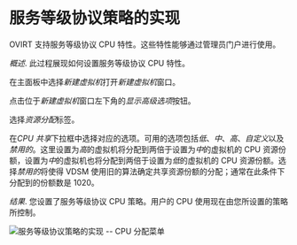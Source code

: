 # 服务等级协议策略的实现

OVIRT 支持服务等级协议 CPU 特性。这些特性能够通过管理员门户进行使用。

*概述*.
此过程展现如何设置服务等级协议 CPU 特性。

在主面板中选择*新建虚拟机*打开*新建虚拟机*窗口。

点击位于*新建虚拟机*窗口左下角的*显示高级选项*按钮。

选择*资源分配*标签。

在*CPU
共享*下拉框中选择对应的选项。可用的选项包括*低*、*中*、*高*、*自定义*以及*禁用的*。这里设置为*高*的虚拟机将分配到两倍于设置为*中*的虚拟机的
CPU 资源份额，设置为*中*的虚拟机也将分配到两倍于设置为*低*的虚拟机的 CPU
资源份额。选择*禁用的*将使得 VDSM
使用旧的算法确定共享资源份额的分配；通常在此条件下分配到的份额数是
1020。

*结果*.
您设置了服务等级协议 CPU 策略。用户的 CPU
使用现在由您所设置的策略所控制。

![服务等级协议策略的实现 -- CPU
分配菜单](../images/Quotas_and_Service_Level_Agreement_Policy-CPU_Allocation_Menu.png)
 
